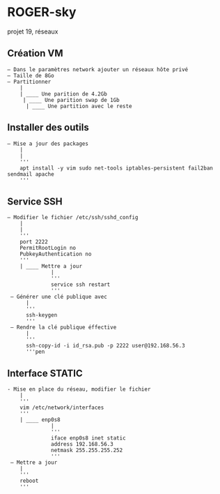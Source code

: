 # ROGER-sky
projet 19, réseaux

## Création VM
    — Dans le paramètres network ajouter un réseaux hôte privé
    — Taille de 8Go
    — Partitionner
        |
        | ____ Une parition de 4.2Gb
         | ____ Une parition swap de 1Gb
          | ____ Une partition avec le reste
          
## Installer des outils
    — Mise a jour des packages
        |
        |
        '''
        apt install -y vim sudo net-tools iptables-persistent fail2ban sendmail apache
        '''

## Service SSH
    — Modifier le fichier /etc/ssh/sshd_config
        |
        |
        '''
        port 2222
        PermitRootLogin no
        PubkeyAuthentication no
        '''
        | ____ Mettre a jour
                  |
                  '''
                  service ssh restart
                  '''
     — Générer une clé publique avec
          |
          '''
          ssh-keygen
          '''
     — Rendre la clé publique éffective
          |
          '''
          ssh-copy-id -i id_rsa.pub -p 2222 user@192.168.56.3
          '''pen

## Interface STATIC
    - Mise en place du réseau, modifier le fichier
        |
        '''
        vim /etc/network/interfaces
        '''
        | ____ enp0s8
                  |
                  '''
                  iface enp0s8 inet static
                  address 192.168.56.3
                  netmask 255.255.255.252
                  '''
     — Mettre a jour
        |
        '''
        reboot
        '''
        
                  
